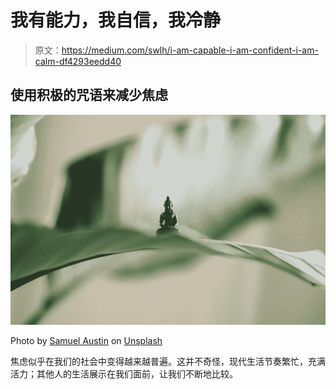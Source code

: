 # 我有能力，我自信，我冷静

> 原文：<https://medium.com/swlh/i-am-capable-i-am-confident-i-am-calm-df4293eedd40>

## 使用积极的咒语来减少焦虑

![](img/c65df77826c730eac2d5a68ff34715a7.png)

Photo by [Samuel Austin](https://unsplash.com/@samaustin?utm_source=unsplash&utm_medium=referral&utm_content=creditCopyText) on [Unsplash](https://unsplash.com/search/photos/meditation?utm_source=unsplash&utm_medium=referral&utm_content=creditCopyText)

焦虑似乎在我们的社会中变得越来越普遍。这并不奇怪，现代生活节奏繁忙，充满活力；其他人的生活展示在我们面前，让我们不断地比较。